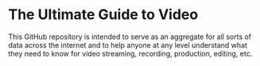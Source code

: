 # The Ultimate Guide to Video

This GitHub repository is intended to serve as an aggregate for all sorts of data across the internet and to help anyone at any level understand what they need to know for video streaming, recording, production, editing, etc.
